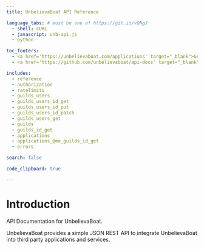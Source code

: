 ```yaml
---
title: UnbelievaBoat API Reference

language_tabs: # must be one of https://git.io/vQNgJ
  - shell: cURL
  - javascript: unb-api.js
  - python

toc_footers:
  - <a href='https://unbelievaboat.com/applications' target="_blank">Get your API Token</a>
  - <a href='https://github.com/unbelievaboat/api-docs' target="_blank">Contribute to these docs</a>

includes:
  - reference
  - authorization
  - ratelimits
  - guilds_users
  - guilds_users_id_get
  - guilds_users_id_put
  - guilds_users_id_patch
  - guilds_users_get
  - guilds
  - guilds_id_get
  - applications
  - applications_@me_guilds_id_get
  - errors

search: false

code_clipboard: true

---
```

# Introduction

API Documentation for UnbelievaBoat.

UnbelievaBoat provides a simple JSON REST API to integrate UnbelievaBoat into third party applications and services.
